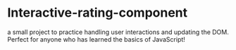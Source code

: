 # Interactive-rating-component
a small project to practice handling user interactions and updating the DOM. Perfect for anyone who has learned the basics of JavaScript!
